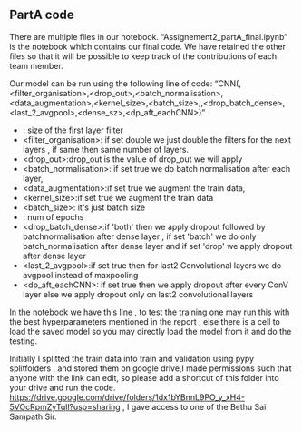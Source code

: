 ## PartA code

There are multiple files in our notebook. “Assignement2_partA_final.ipynb” is the notebook which contains our final code. We have retained the other files so that it will be possible to keep track of the contributions of each team member.

Our model can be run using the following line of code: “CNN(<filter>,<filter_organisation>,<drop_out>,<batch_normalisation>,<data_augmentation>,<kernel_size>,<batch_size>,<epochs>,<drop_batch_dense>,<last_2_avgpool>,<dense_sz>,<dp_aft_eachCNN>)”

- <filter> : size of the first layer filter
- <filter_organisation>: if set double we just double the filters for the next layers , if same then same number of layers.
- <drop_out>:drop_out is the value of drop_out we will apply
- <batch_normalisation>: if set true we do batch normalisation after each layer,
- <data_augmentation>:if set true we augment the train data,
- <kernel_size>:if set true we augment the train data
- <batch_size>: it's just batch size
- <epochs>: num of epochs
- <drop_batch_dense>:if 'both' then we apply dropout followed by batchnormalisation after dense layer , if set 'batch' we do only batch_normalisation after dense layer and if set 'drop' we apply dropout after dense layer
- <last_2_avgpool>:if set true then for last2 Convolutional layers we do avgpool instead of maxpooling
- <dp_aft_eachCNN>: if set true then we apply dropout after every ConV layer else we apply dropout only on last2 convolutional layers
  
In the notebook we have this line , to test the training one may run this with the best hyperparameters mentioned in the report , else there is a cell to load the saved model so you may directly load the model from it and do the testing.

Initially I splitted the train data into train and validation using pypy splitfolders , and stored them on google drive,I made permissions such that anyone with the link can edit, so please add a shortcut of this folder into your drive and run the code. https://drive.google.com/drive/folders/1dx1bYBnnL9PO_y_xH4-5VOcRpmZyTqll?usp=sharing , I gave access to one of the Bethu Sai Sampath Sir.
 
 
